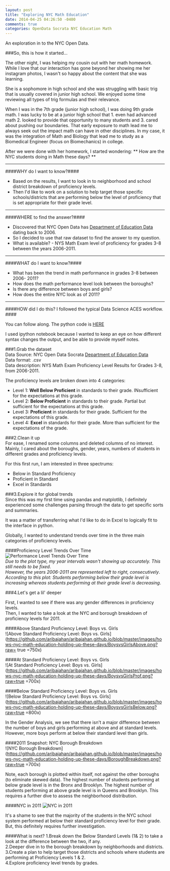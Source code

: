 ```yaml
---
layout: post
title: "Exploring NYC Math Education"
date: 2014-04-25 04:26:50 -0400
comments: true
categories: OpenData Socrata NYC Education Math
---
```


An exploration in to the NYC Open Data. 

<!--more-->

###So, this is how it started... 

The other night, I was helping my cousin out with her math homework. While I love that our interaction has gone beyond her showing me her instagram photos, I wasn't so happy about the content that she was learning.  

She is a sophomore in high school and she was struggling with basic trig that is usually covered in junior high school. We enjoyed some time reviewing all types of trig formulas and their relevance.



When I was in the 7th grade (junior high school), I was doing 9th grade math. I was lucky to be at a junior high school that 1. even had advanced math 2. looked to provide that opportunity to many students and 3. cared about pushing our boundaries. That early exposure to math lead me to always seek out the impact math can have in other disciplines. In my case, it was the integration of Math and Biology that lead me to study as a Biomedical Engineer (focus on Biomechanics) in college.  

After we were done with her homework, I started wondering: ** How are the NYC students doing in Math these days? ** 

___
####WHY do I want to know?####
<ul>
	<li>Based on the results, I want to look in to neighborhood and school district breakdown of proficiency levels. </li>
	<li>Then I'd like to work on a solution to help target those specific schools/districts that are performing below the level of proficiency that is set appropriate for their grade level.</li>
</ul> 

___
####WHERE to find the answer?####
* Discovered that NYC Open Data has [Department of Education Data](https://nycopendata.socrata.com/data?cat=education) dating back to 2006.   
* So I decided to use that raw dataset to find the answer to my question.   
* What is available? - NYS Math Exam level of proficiency for grades 3-8 between the years 2006-2011.   

___
####WHAT do I want to know?####
+  What has been the trend in math performance in grades 3-8 between 2006- 2011?   
+  How does the math performance level look between the boroughs?   
+  Is there any difference between boys and girls?   
+  How does the entire NYC look as of 2011?   

___
####HOW did I do this? I followed the typical Data Science ACES workflow. ####

You can follow along. The python code is [HERE](http://nbviewer.ipython.org/github/aribajahan/Projects/blob/master/NYCMath/AJ_Project_NYC_Math_06_11.ipynb?create=1)  

I used ipython notebook because I wanted to keep an eye on how different syntax changes the output, and be able to provide myself notes.    


###1.Grab the dataset    
Data Source: NYC Open Data Socrata [Department of Education Data](https://nycopendata.socrata.com/data?cat=education)  
Data format: .csv  
Data description: NYS Math Exam Proficiency Level Results for Grades 3-8, from 2006-2011.  


The proficiency levels are broken down into 4 categories:  
* Level 1: **Well Below Proficient** in standards to their grade. INsufficient for the expectations at this grade.  
* Level 2: **Below Proficient** in standards to their grade. Partial but sufficient for the expectations at this grade.    
* Level 3: **Proficient** in standards for their grade. Sufficient for the expectations of this grade.  
* Level 4: **Excel** in standards for their grade. More than sufficient for the expectations of the grade.     


###2.Clean it up        
For ease, I renamed some columns and deleted columns of no interest. Mainly, I cared about the boroughs, gender, years, numbers of students in different grades and proficiency levels.    

For this first run, I am interested in three spectrums:   
* Below in Standard Proficiency  
* Proficient in Standard  
* Excel in Standards


###3.Explore it for global trends      
Since this was my first time using pandas and matplotlib, I definitely experienced some challenges parsing through the data to get specific sorts and summaries.  

It was a matter of transferring what I'd like to do in Excel to logically fit to the interface in python.  

Globally, I wanted to understand trends over time in the three main categories of proficiency levels. 


####Proficiency Level Trends Over Time         
![Performance Level Trends Over Time](http://github.com/aribajahan/aribajahan.github.io/blob/master/images/hows-nyc-math-education-holding-up-these-days/TrendOverTime.png?raw=true "Performance Level Trends Over Time")    
_Due to the plot type, my year intervals wasn't showing up accurately. This still needs to be fixed_.  
_However, the years 2006-2011 are represented left to right, consecutively_.  
_According to this plot: Students performing below their grade level is increasing whereas students performing at their grade level is decreasing_.  


###4.Let's get a lil' deeper       

First, I wanted to see if there was any gender differences in proficiency levels.  
Then, I wanted to take a look at the NYC and borough breakdown of proficiency levels for 2011. 


####Above Standard Proficiency Level: Boys vs. Girls       
![Above Standard Proficiency Level: Boys vs. Girls](https://github.com/aribajahan/aribajahan.github.io/blob/master/images/hows-nyc-math-education-holding-up-these-days/BoysvsGirlsAbove.png?raw= true =750x)  


####At Standard Proficiency Level: Boys vs. Girls      
![At Standard Proficiency Level: Boys vs. Girls](https://github.com/aribajahan/aribajahan.github.io/blob/master/images/hows-nyc-math-education-holding-up-these-days/BoysvsGirlsProf.png?raw=true =700x)  

####Below Standard Proficiency Level: Boys vs. Girls   
![Below Standard Proficiency Level: Boys vs. Girls](https://github.com/aribajahan/aribajahan.github.io/blob/master/images/hows-nyc-math-education-holding-up-these-days/BoysvsGirlsBelow.png?raw=true =800x)  

In the Gender Analysis, we see that there isn't a major difference between the number of boys and girls performing at above and at standard levels. However, more boys perform at below their standard level than girls. 

####2011 Snapshot: NYC Borough Breakdown       
![NYC Borough Breakdown](https://github.com/aribajahan/aribajahan.github.io/blob/master/images/hows-nyc-math-education-holding-up-these-days/BoroughBreakdown.png?raw=true =700x)  

Note, each borough is plotted within itself, not against the other boroughs (to eliminate skewed data). The highest number of students performing at below grade level is in the Bronx and Brooklyn. The highest number of students performing at above grade level is in Queens and Brooklyn. This requires a further dive to assess the neighborhood distribution. 

####NYC in 2011
![NYC in 2011](https://github.com/aribajahan/aribajahan.github.io/blob/master/images/hows-nyc-math-education-holding-up-these-days/NYCBreakdownPie.png?raw=true)  

It's a shame to see that the majority of the students in the NYC school system performed at below their standard proficiency level for their grade. But, this definitely requires further investigation. 


 

####What is next? 
1.Break down the Below Standard Levels (1& 2) to take a look at the difference between the two, if any.   
2.Deeper dive in to the borough breakdown by neighborhoods and districts.   
3.Create a plan to help target those districts and schools where students are performing at Proficiency Levels 1 & 2.  
4.Explore proficiency level trends by grades.  

   





